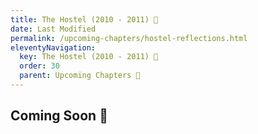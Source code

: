 ```yaml
---
title: The Hostel (2010 - 2011) 🔏
date: Last Modified 
permalink: /upcoming-chapters/hostel-reflections.html
eleventyNavigation:
  key: The Hostel (2010 - 2011) 🔏
  order: 30
  parent: Upcoming Chapters 🔏
---
```


## Coming Soon 🔏
